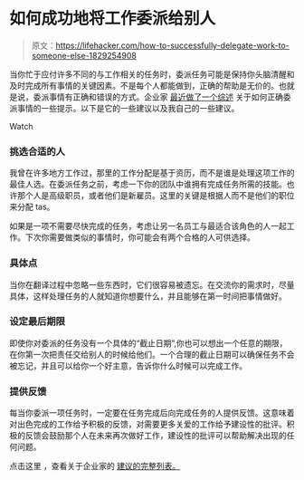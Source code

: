 # 如何成功地将工作委派给别人

> 原文：<https://lifehacker.com/how-to-successfully-delegate-work-to-someone-else-1829254908>

当你忙于应付许多不同的与工作相关的任务时，委派任务可能是保持你头脑清醒和及时完成所有事情的关键因素。不是每个人都能做到，正确的帮助是无价的。也就是说，委派事情有正确和错误的方式。企业家 [最近做了一个综述](https://www.entrepreneur.com/article/320192) 关于如何正确委派事情的一些提示。以下是它的一些建议以及我自己的一些建议。

Watch

### 挑选合适的人

我曾在许多地方工作过，那里的工作分配是基于资历，而不是谁是处理这项工作的最佳人选。在委派任务之前，考虑一下你的团队中谁拥有完成任务所需的技能。也许那个人是高级职员，或者他们是新雇员。这里的关键是根据人而不是他们的职位来分配 tas。

如果是一项不需要尽快完成的任务，考虑让另一名员工与最适合该角色的人一起工作。下次你需要做类似的事情时，你可能会有两个合格的人可供选择。

### 具体点

当你在翻译过程中忽略一些东西时，它们很容易被遗忘。在交流你的需求时，尽量具体，这样处理任务的人就知道你想要什么，并且能够在第一时间把事情做好。

### 设定最后期限

即使你对委派的任务没有一个具体的“截止日期”,你也可以想出一个任意的期限，在你第一次把责任交给别人的时候给他们。一个合理的截止日期可以确保任务不会被忘记，并且可以给你一个好主意，告诉你什么时候可以完成工作。

### 提供反馈

每当你委派一项任务时，一定要在任务完成后向完成任务的人提供反馈。这意味着对出色完成的工作给予积极的反馈，对需要更多关爱的工作给予建设性的批评。积极的反馈会鼓励那个人在未来再次做好工作，建设性的批评可以帮助解决出现的任何问题。

点击这里 ，查看关于企业家的 [建议的完整列表。](https://www.entrepreneur.com/article/320192)